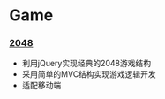 # Game

### [2048](https://skychx.github.io/Game/my2048/my2048.html)
* 利用jQuery实现经典的2048游戏结构
* 采用简单的MVC结构实现游戏逻辑开发
* 适配移动端

